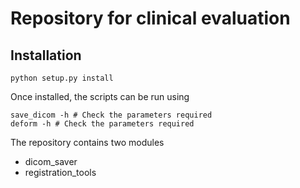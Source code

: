 # Repository for clinical evaluation 

## Installation

```
python setup.py install
```


Once installed, the scripts can be run using
```
save_dicom -h # Check the parameters required
deform -h # Check the parameters required
```

The repository contains two modules
- dicom_saver
- registration_tools